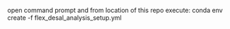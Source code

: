 open command prompt and from location of this repo execute:
conda env create -f flex_desal_analysis_setup.yml